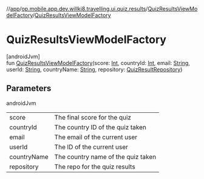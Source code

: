 //[app](../../../index.md)/[op.mobile.app.dev.willkj8.travelling.ui.quiz.results](../index.md)/[QuizResultsViewModelFactory](index.md)/[QuizResultsViewModelFactory](-quiz-results-view-model-factory.md)

# QuizResultsViewModelFactory

[androidJvm]\
fun [QuizResultsViewModelFactory](-quiz-results-view-model-factory.md)(score: [Int](https://kotlinlang.org/api/latest/jvm/stdlib/kotlin/-int/index.html), countryId: [Int](https://kotlinlang.org/api/latest/jvm/stdlib/kotlin/-int/index.html), email: [String](https://kotlinlang.org/api/latest/jvm/stdlib/kotlin/-string/index.html), userId: [String](https://kotlinlang.org/api/latest/jvm/stdlib/kotlin/-string/index.html), countryName: [String](https://kotlinlang.org/api/latest/jvm/stdlib/kotlin/-string/index.html), repository: [QuizResultRepository](../../op.mobile.app.dev.willkj8.travelling.repository/-quiz-result-repository/index.md))

## Parameters

androidJvm

| | |
|---|---|
| score | The final score for the quiz |
| countryId | The country ID of the quiz taken |
| email | The email of the current user |
| userId | The ID of the current user |
| countryName | The country name of the quiz taken |
| repository | The repo for the quiz results |
